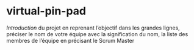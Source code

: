 # virtual-pin-pad
_Introduction_
du projet en reprenant l’objectif dans les grandes lignes, préciser le nom de votre équipe avec la signification du nom, la liste des membres de l’équipe en précisant le Scrum Master
